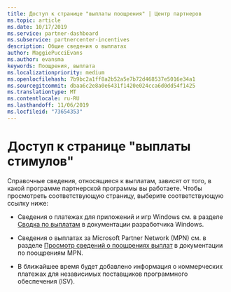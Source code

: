 ```yaml
---
title: Доступ к странице "выплаты поощрения" | Центр партнеров
ms.topic: article
ms.date: 10/17/2019
ms.service: partner-dashboard
ms.subservice: partnercenter-incentives
description: Общие сведения о выплатах
author: MaggiePucciEvans
ms.author: evansma
keywords: Поощрения, выплата
ms.localizationpriority: medium
ms.openlocfilehash: 7b9bc2a1ff8a2b52a5e7b72d468537e5016e34a1
ms.sourcegitcommit: dbaa6c2e8a0e6431f1420e024cca6d0dd54f1425
ms.translationtype: MT
ms.contentlocale: ru-RU
ms.lasthandoff: 11/06/2019
ms.locfileid: "73654353"
---
```

# <a name="access-your-incentives-payouts-page"></a>Доступ к странице "выплаты стимулов"

Справочные сведения, относящиеся к выплатам, зависят от того, в какой программе партнерской программы вы работаете. Чтобы просмотреть соответствующую страницу, выберите соответствующую ссылку ниже:

- Сведения о платежах для приложений и игр Windows см. в разделе [Сводка по выплатам](https://docs.microsoft.com/windows/uwp/publish/payout-summary) в документации разработчика Windows.

- Сведения о выплатах за Microsoft Partner Network (MPN) см. в разделе [Просмотр сведений о поощрениях выплат](understand-incentive-payouts.md) в документации по поощрениям MPN.

- В ближайшее время будет добавлено информация о коммерческих платежах для независимых поставщиков программного обеспечения (ISV).
